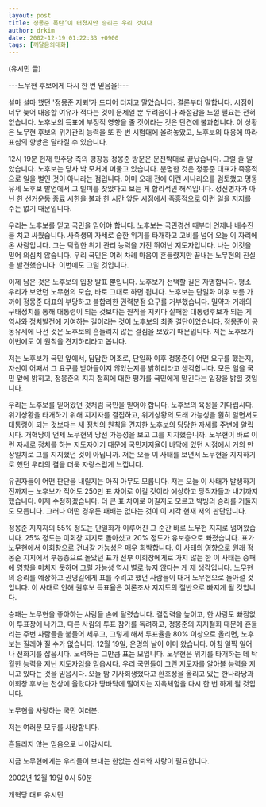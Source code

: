 ```yaml
---
layout: post
title: 정몽준 폭탄’이 터졌지만 승리는 우리 것이다
author: drkim
date: 2002-12-19 01:22:33 +0900
tags: [깨달음의대화]
---
```

(유시민 글)
  

  
\---노무현 후보에게 다시 한 번 믿음을!\---
  

  
설마 설마 했던 '정몽준 지뢰'가 드디어 터지고 말았습니다. 결론부터 말합니다. 시점이 너무 늦어 대응할 여유가 적다는 것이 문제일 뿐 두려움이나 좌절감을 느낄 필요는 전혀 없습니다. 노후보의 득표에 부정적 영향을 줄 것이라는 것은 단견에 불과합니다. 이 상황은 노무현 후보의 위기관리 능력을 또 한 번 시험대에 올려놓았고, 노후보의 대응에 따라 표심의 향방은 달라질 수 있습니다.
  

  
12시 19분 현재 민주당 측의 평창동 정몽준 방문은 문전박대로 끝났습니다. 그럴 줄 알았습니다. 노후보는 당사 밖 모처에 머물고 있습니다. 분명한 것은 정몽준 대표가 즉흥적으로 일을 벌인 것이 아니라는 점입니다. 이미 오래 전에 이런 시나리오를 검토했고 명동유세 노후보 발언에서 그 빌미를 찾았다고 보는 게 합리적인 해석입니다. 정신병자가 아닌 한 선거운동 종료 시한을 불과 한 시간 앞둔 시점에서 즉흥적으로 이런 일을 저지를 수는 없기 때문입니다.
  

  
우리는 노후보를 믿고 국민을 믿어야 합니다. 노후보는 국민경선 때부터 언제나 배수진을 치고 싸웠습니다. 사즉생의 자세로 숱한 위기를 타개하고 고비를 넘어 오늘 이 자리에 온 사람입니다. 그는 탁월한 위기 관리 능력을 가진 뛰어난 지도자입니다. 나는 이것을 믿어 의심치 않습니다. 우리 국민은 여러 차례 마음이 흔들렸지만 끝내는 노무현의 진실을 발견했습니다. 이번에도 그럴 것입니다.
  

  
이제 남은 것은 노후보의 입장 발표 뿐입니다. 노후보가 선택할 길은 자명합니다. 평소 우리가 보았던 노무현의 모습, 바로 그대로 하면 됩니다. 노후보는 단일화 이후 보름 가까이 정몽준 대표의 부당하고 불합리한 권력분점 요구를 거부했습니다. 밀약과 거래의 구태정치를 통해 대통령이 되는 것보다는 원칙을 지키다 실패한 대통령후보가 되는 게 역사와 정치발전에 기여하는 길이라는 것이 노후보의 최종 결단이었습니다. 정몽준이 공동유세에 나선 것은 노후보의 흔들리지 않는 결심을 보았기 때문입니다. 저는 노후보가 이번에도 이 원칙을 견지하리라고 봅니다.
  

  
저는 노후보가 국민 앞에서, 담담한 어조로, 단일화 이후 정몽준이 어떤 요구를 했는지, 자신이 어째서 그 요구를 받아들이지 않았는지를 밝히리라고 생각합니다. 모든 일을 국민 앞에 밝히고, 정몽준의 지지 철회에 대한 평가를 국민에게 맡긴다는 입장을 밝힐 것입니다.
  

  
우리는 노후보를 믿어왔던 것처럼 국민을 믿어야 합니다. 노후보의 육성을 기다립시다. 위기상황을 타개하기 위해 지지자를 결집하고, 위기상황의 도래 가능성을 훤히 알면서도 대통령이 되는 것보다는 새 정치의 원칙을 견지한 노후보의 당당한 자세를 주변에 알립시다. 개혁당이 언제 노무현의 당선 가능성을 보고 그를 지지했습니까. 노무현이 바로 이런 자세로 정치를 하는 지도자이기 때문에 국민지지율이 바닥에 있던 시점에서 거의 만장일치로 그를 지지했던 것이 아닙니까. 저는 오늘 이 사태를 보면서 노무현을 지지하기로 했던 우리의 결을 더욱 자랑스럽게 느낍니다.
  

  
유권자들이 어떤 판단을 내릴지는 아직 아무도 모릅니다. 저는 오늘 이 사태가 발생하기 전까지는 노후보가 적어도 250만 표 차이로 이길 것이라 예상하고 당직자들과 내기까지 했습니다. 이제 수정하겠습니다. 더 큰 표 차이로 이길지도 모르고 박빙의 승리를 거둘지도 모릅니다. 그러나 어떤 경우든 패배는 없다는 것이 이 시각 현재 저의 판단입니다.
  

  
정몽준 지지자의 55% 정도는 단일화가 이루어진 그 순간 바로 노무현 지지로 넘어왔습니다. 25% 정도는 이회창 지지로 돌아섰고 20% 정도가 유보층으로 빠졌습니다. 표가 노무현에서 이회창으로 건너갈 가능성은 매우 희박합니다. 이 사태의 영향으로 원래 정몽준 지지에서 부동층으로 돌았던 표가 전부 이회창에게로 가지 않는 한 이 사태는 승패에 영향을 미치지 못하며 그럴 가능성 역시 별로 높지 않다는 게 제 생각입니다. 노무현의 승리를 예상하고 권영길에게 표를 주려고 했던 사람들이 대거 노무현으로 돌아설 것입니다. 이 사태로 인해 권후보 득표율은 여론조사 지지도의 절반으로 빠지게 될 것입니다.
  

  
승패는 노무현을 좋아하는 사람들 손에 달렸습니다. 결집력을 높이고, 한 사람도 빠짐없이 투표장에 나가고, 다른 사람의 투표 참가를 독려하고, 정몽준의 지지철회 때문에 흔들리는 주변 사람들을 붙들어 세우고, 그렇게 해서 투표율을 80% 이상으로 올리면, 노후보는 질래야 질 수가 없습니다. 12월 19일, 운명의 날이 이미 왔습니다. 아침 일찍 일어나 전화기를 잡읍시다. 노력하는 그만큼 표는 모입니다. 노무현은 위기를 타개하는 데 탁월한 능력을 지닌 지도자임을 믿읍시다. 우리 국민들이 그런 지도자를 알아볼 능력을 지니고 있다는 것을 믿읍시다. 오늘 밤 기사회생했다고 환호성을 올리고 있는 한나라당과 이회창 후보는 천상에 올랐다가 땅바닥에 떨어지는 지옥체험을 다시 한 번 하게 될 것입니다.
  

  
노무현을 사랑하는 국민 여러분.
  
저는 여러분 모두를 사랑합니다.
  
흔들리지 않는 믿음으로 나아갑시다.
  
지금 노무현에게는 우리들이 보내는 한없는 신뢰와 사랑이 필요합니다.
  

  

  
2002년 12월 19일 0시 50분
  

  
개혁당 대표 유시민